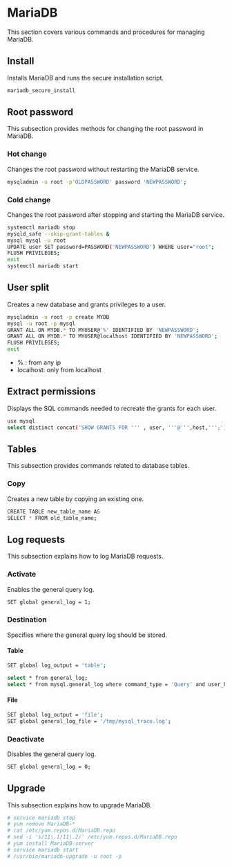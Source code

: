# MariaDB
This section covers various commands and procedures for managing MariaDB.

## Install
Installs MariaDB and runs the secure installation script.
```sh
mariadb_secure_install
```

## Root password
This subsection provides methods for changing the root password in MariaDB.

### Hot change
Changes the root password without restarting the MariaDB service.
```sh
mysqladmin -u root -p'OLDPASSWORD' password 'NEWPASSWORD';
```

### Cold change
Changes the root password after stopping and starting the MariaDB service.
```sh
systemctl mariadb stop
mysqld_safe --skip-grant-tables &
mysql mysql -u root
UPDATE user SET password=PASSWORD('NEWPASSWORD') WHERE user="root";
FLUSH PRIVILEGES;
exit
systemctl mariadb start
```

## User split
Creates a new database and grants privileges to a user.
```sh
mysqladmin -u root -p create MYDB
mysql -u root -p mysql
GRANT ALL ON MYDB.* TO MYUSER@'%' IDENTIFIED BY 'NEWPASSWORD';
GRANT ALL ON MYDB.* TO MYUSER@localhost IDENTIFIED BY 'NEWPASSWORD';
FLUSH PRIVILEGES;
exit
```
* % : from any ip
* localhost: only from localhost

## Extract permissions
Displays the SQL commands needed to recreate the grants for each user.
```sh
use mysql
select distinct concat('SHOW GRANTS FOR ''' , user, '''@''',host,''';') as query from user;
```

## Tables
This subsection provides commands related to database tables.

### Copy
Creates a new table by copying an existing one.
```sh
CREATE TABLE new_table_name AS
SELECT * FROM old_table_name;
```

## Log requests
This subsection explains how to log MariaDB requests.

### Activate
Enables the general query log.
```sh
SET global general_log = 1;
```

### Destination
Specifies where the general query log should be stored.

#### Table
```sh
SET global log_output = 'table';
```
```sh
select * from general_log;
select * from mysql.general_log where command_type = 'Query' and user_host = 'user[user] @ localhost []'
```

#### File
```sh
SET global log_output = 'file';
SET global general_log_file = '/tmp/mysql_trace.log';
```

### Deactivate
Disables the general query log.
```sh
SET global general_log = 0;
```

## Upgrade
This subsection explains how to upgrade MariaDB.

```sh
# service mariadb stop
# yum remove MariaDB-*
# cat /etc/yum.repos.d/MariaDB.repo
# sed -i 's/11\.1/11\.2/' /etc/yum.repos.d/MariaDB.repo
# yum install MariaDB-server
# service mariadb start
# /usr/bin/mariadb-upgrade -u root -p
```
